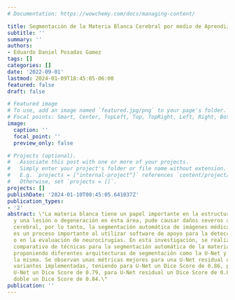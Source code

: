 ```yaml
---
# Documentation: https://wowchemy.com/docs/managing-content/

title: Segmentación de la Materia Blanca Cerebral por medio de Aprendizaje Automático
subtitle: ''
summary: ''
authors:
- Eduardo Daniel Posadas Gamez
tags: []
categories: []
date: '2022-09-01'
lastmod: 2024-01-09T18:45:05-06:00
featured: false
draft: false

# Featured image
# To use, add an image named `featured.jpg/png` to your page's folder.
# Focal points: Smart, Center, TopLeft, Top, TopRight, Left, Right, BottomLeft, Bottom, BottomRight.
image:
  caption: ''
  focal_point: ''
  preview_only: false

# Projects (optional).
#   Associate this post with one or more of your projects.
#   Simply enter your project's folder or file name without extension.
#   E.g. `projects = ["internal-project"]` references `content/project/deep-learning/index.md`.
#   Otherwise, set `projects = []`.
projects: []
publishDate: '2024-01-10T00:45:05.641037Z'
publication_types:
- '2'
abstract: \"La materia blanca tiene un papel importante en la estructura cerebral,
  y una lesión o degeneración en ésta área, pude causar daños severos a todo el sistema
  cerebral, por lo tanto, la segmentación automática de imágenes médicas cerebrales
  es un proceso importante al utilizar software de apoyo para la detección de lesiones,  neurodegradación
  o en la evaluación de neurocirugías. En esta investigación, se realizará un estudio
  comparativo de técnicas para la segmentación automática de la materia blanca cerebral,
  proponiendo diferentes arquitecturas de segmentación como la U-Net y variantes de
  la misma. Se observan unas métricas mejores para una U-Net residual que, para las
  variantes implementadas, teniendo para U-Net un Dice Score de 0.86, para BConvLSTM
  U-Net un Dice Score de 0.79, para U-Net residual un Dice Score de 0.89 y para U-Net
  doble un Dice Score de 0.84.\"
publication: ''
---
```

